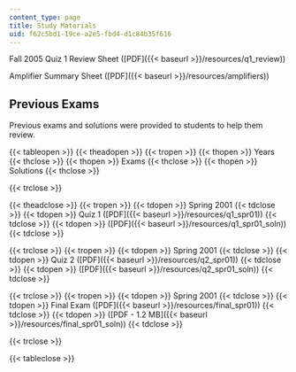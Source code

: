 ```yaml
---
content_type: page
title: Study Materials
uid: f62c5bd1-19ce-a2e5-fbd4-d1c84b35f616
---
```


Fall 2005 Quiz 1 Review Sheet ([PDF]({{< baseurl >}}/resources/q1_review))

Amplifier Summary Sheet ([PDF]({{< baseurl >}}/resources/amplifiers))

Previous Exams
--------------

Previous exams and solutions were provided to students to help them review.

{{< tableopen >}}
{{< theadopen >}}
{{< tropen >}}
{{< thopen >}}
Years
{{< thclose >}}
{{< thopen >}}
Exams
{{< thclose >}}
{{< thopen >}}
Solutions
{{< thclose >}}

{{< trclose >}}

{{< theadclose >}}
{{< tropen >}}
{{< tdopen >}}
Spring 2001
{{< tdclose >}}
{{< tdopen >}}
Quiz 1 ([PDF]({{< baseurl >}}/resources/q1_spr01))
{{< tdclose >}}
{{< tdopen >}}
([PDF]({{< baseurl >}}/resources/q1_spr01_soln))
{{< tdclose >}}

{{< trclose >}}
{{< tropen >}}
{{< tdopen >}}
Spring 2001
{{< tdclose >}}
{{< tdopen >}}
Quiz 2 ([PDF]({{< baseurl >}}/resources/q2_spr01))
{{< tdclose >}}
{{< tdopen >}}
([PDF]({{< baseurl >}}/resources/q2_spr01_soln))
{{< tdclose >}}

{{< trclose >}}
{{< tropen >}}
{{< tdopen >}}
Spring 2001
{{< tdclose >}}
{{< tdopen >}}
Final Exam ([PDF]({{< baseurl >}}/resources/final_spr01))
{{< tdclose >}}
{{< tdopen >}}
([PDF - 1.2 MB]({{< baseurl >}}/resources/final_spr01_soln))
{{< tdclose >}}

{{< trclose >}}

{{< tableclose >}}